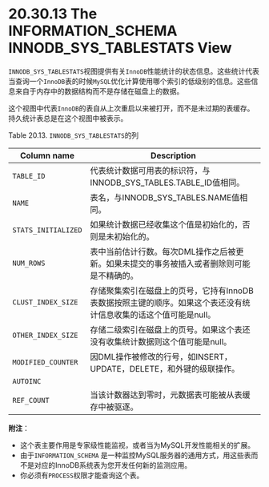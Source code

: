 # 20.30.13 The INFORMATION_SCHEMA INNODB_SYS_TABLESTATS View

`INNODB_SYS_TABLESTATS`视图提供有关`InnoDB`性能统计的状态信息。这些统计代表当查询一个`InnoDB`表的时候`MySQL`优化计算使用哪个索引的低级别的信息。这些信息来自于内存中的数据结构而不是存储在磁盘上的数据。

这个视图中代表`InnoDB`的表自从上次重启以来被打开，而不是未过期的表缓存。持久统计表总是在这个视图中被表示。

Table 20.13. `INNODB_SYS_TABLESTATS`的列

<table>
<thead>
<tr>
	<th scope="col">Column name</th>
	<th scope="col">Description</th>
</tr>
</thead>

<tbody>
<tr>
	<td scope="row"><code class="literal">TABLE_ID</code></td>
	<td>代表统计数据可用表的标识符，与INNODB_SYS_TABLES.TABLE_ID值相同。</td>
</tr>

<tr>
	<td scope="row"><code class="literal">NAME</code></td>
	<td>表名，与INNODB_SYS_TABLES.NAME值相同。</td>
</tr>

<tr>
	<td scope="row"><code class="literal">STATS_INITIALIZED</code></td>
	<td>如果统计数据已经收集这个值是初始化的，否则是未初始化的。</td>
</tr>

<tr>
	<td scope="row"><code class="literal">NUM_ROWS</code></td>
	<td>表中当前估计行数。每次DML操作之后被更新。如果未提交的事务被插入或者删除则可能是不精确的。</td>
</tr>

<tr>
	<td scope="row"><code class="literal">CLUST_INDEX_SIZE</code></td>
	<td>存储聚集索引在磁盘上的页号，它持有InnoDB表数据按照主键的顺序。如果这个表还没有统计信息收集的话这个值可能是null。</td>
</tr>

<tr>
	<td scope="row"><code class="literal">OTHER_INDEX_SIZE</code></td>
	<td>存储二级索引在磁盘上的页号。如果这个表还没有收集统计数据则这个值可能是null。</td>
</tr>

<tr>
	<td scope="row"><code class="literal">MODIFIED_COUNTER</code></td>
	<td>因DML操作被修改的行号，如INSERT，UPDATE，DELETE，和外键的级联操作。
	</td>
</tr>

<tr>
	<td scope="row"><code class="literal">AUTOINC</code></td>
	<td></td>
</tr>

<tr>
	<td scope="row"><code class="literal">REF_COUNT</code></td>
	<td>当该计数器达到零时，元数据表可能被从表缓存中被驱逐。</td>
</tr>
</tbody>
</table>

**附注**：

- 这个表主要作用是专家级性能监视，或者当为MySQL开发性能相关的扩展。 
- 由于`INFORMATION_SCHEMA` 是一种监控MySQL服务器的通用方式，用这些表而不是对应的InnoDB系统表为您开发任何新的监测应用。
- 你必须有`PROCESS`权限才能查询这个表。
